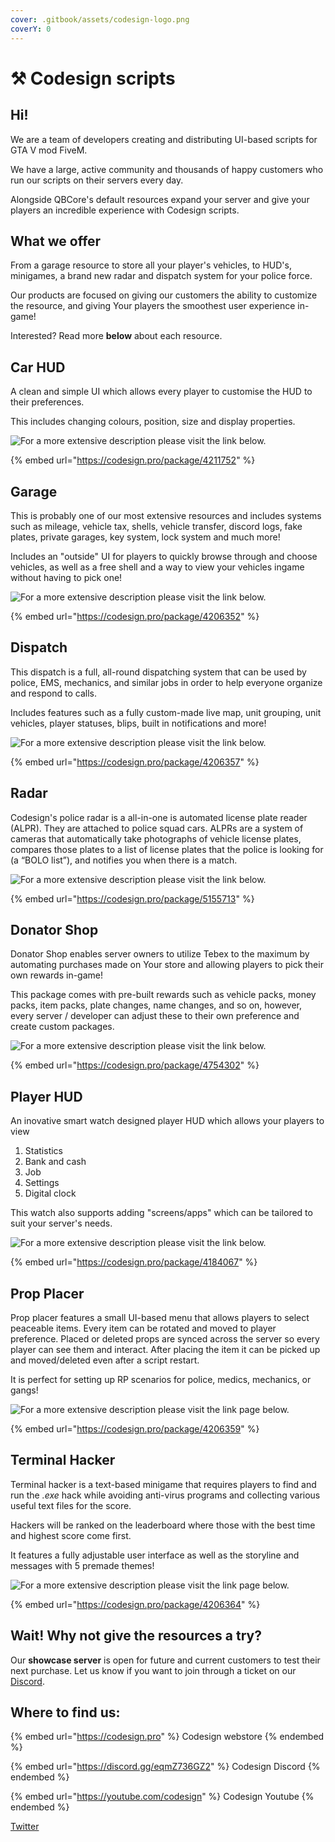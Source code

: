 ```yaml
---
cover: .gitbook/assets/codesign-logo.png
coverY: 0
---
```


# ⚒ Codesign scripts

## Hi!

We are a team of developers creating and distributing UI-based scripts for GTA V mod FiveM.

We have a large, active community and thousands of happy customers who run our scripts on their servers every day.

Alongside QBCore's default resources expand your server and give your players an incredible experience with Codesign scripts.

## What we offer

From a garage resource to store all your player's vehicles, to HUD's, minigames, a brand new radar and dispatch system for your police force.

Our products are focused on giving our customers the ability to customize the resource, and giving Your players the smoothest user experience in-game!

Interested? Read more **below** about each resource.

## Car HUD

A clean and simple UI which allows every player to customise the HUD to their preferences.

This includes changing colours, position, size and display properties.&#x20;

![For a more extensive description please visit the link below.](.gitbook/assets/carhud.png)

{% embed url="https://codesign.pro/package/4211752" %}

## Garage

This is probably one of our most extensive resources and includes systems such as mileage, vehicle tax, shells, vehicle transfer, discord logs, fake plates, private garages, key system, lock system and much more!

Includes an "outside" UI for players to quickly browse through and choose vehicles, as well as a free shell and a way to view your vehicles ingame without having to pick one!

![For a more extensive description please visit the link below.](<.gitbook/assets/garage (1).png>)

{% embed url="https://codesign.pro/package/4206352" %}

## Dispatch

This dispatch is a full, all-round dispatching system that can be used by police, EMS, mechanics, and similar jobs in order to help everyone organize and respond to calls.

Includes features such as a fully custom-made live map, unit grouping, unit vehicles, player statuses, blips, built in notifications and more!

![For a more extensive description please visit the link below.](.gitbook/assets/dispatch.png)

{% embed url="https://codesign.pro/package/4206357" %}

## Radar

Codesign's police radar is a all-in-one is automated license plate reader (ALPR). They are attached to police squad cars. ALPRs are a system of cameras that automatically take photographs of vehicle license plates, compares those plates to a list of license plates that the police is looking for (a “BOLO list”), and notifies you when there is a match.

![For a more extensive description please visit the link below.](.gitbook/assets/radar.png)

{% embed url="https://codesign.pro/package/5155713" %}

## Donator Shop

Donator Shop enables server owners to utilize Tebex to the maximum by automating purchases made on Your store and allowing players to pick their own rewards in-game!

This package comes with pre-built rewards such as vehicle packs, money packs, item packs, plate changes, name changes, and so on, however, every server / developer can adjust these to their own preference and create custom packages.

![For a more extensive description please visit the link below.](.gitbook/assets/donatorshop.png)

{% embed url="https://codesign.pro/package/4754302" %}

## Player HUD

An inovative smart watch designed player HUD which allows your players to view

1. Statistics
2. Bank and cash
3. Job
4. Settings
5. Digital clock

This watch also supports adding "screens/apps" which can be tailored to suit your server's needs.

![For a more extensive description please visit the link below.](.gitbook/assets/playerhud.png)

{% embed url="https://codesign.pro/package/4184067" %}

## Prop Placer

Prop placer features a small UI-based menu that allows players to select peaceable items. Every item can be rotated and moved to player preference. Placed or deleted props are synced across the server so every player can see them and interact. After placing the item it can be picked up and moved/deleted even after a script restart.

It is perfect for setting up RP scenarios for police, medics, mechanics, or gangs!

![For a more extensive description please visit the link page below.](.gitbook/assets/propplacer.png)

{% embed url="https://codesign.pro/package/4206359" %}

## Terminal Hacker

Terminal hacker is a text-based minigame that requires players to find and run the _.exe_ hack while avoiding anti-virus programs and collecting various useful text files for the score.

Hackers will be ranked on the leaderboard where those with the best time and highest score come first.

It features a fully adjustable user interface as well as the storyline and messages with 5 premade themes!

![For a more extensive description please visit the link page below.](<.gitbook/assets/52WbHs1\[1] (1) (2).png>)

{% embed url="https://codesign.pro/package/4206364" %}

## Wait! Why not give the resources a try?

Our **showcase server** is open for future and current customers to test their next purchase. Let us know if you want to join through a ticket on our [Discord](https://discord.gg/eqmZ736GZ2).

## Where to find us:

{% embed url="https://codesign.pro" %}
Codesign webstore
{% endembed %}

{% embed url="https://discord.gg/eqmZ736GZ2" %}
Codesign Discord
{% endembed %}

{% embed url="https://youtube.com/codesign" %}
Codesign Youtube
{% endembed %}

[Twitter](https://twitter.com/codesignscripts)
